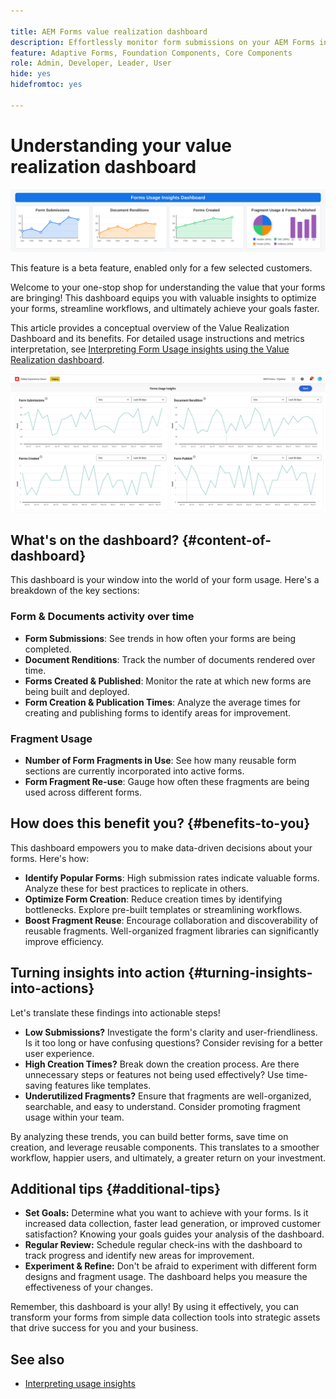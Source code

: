 ```yaml
---

title: AEM Forms value realization dashboard
description: Effortlessly monitor form submissions on your AEM Forms instances with our intuitive tracking dashboard. 
feature: Adaptive Forms, Foundation Components, Core Components
role: Admin, Developer, Leader, User
hide: yes
hidefromtoc: yes

---
```


# Understanding your value realization dashboard

![Fvalue realization dashboard](/help/edge/docs/forms/universal-editor/assets/forms-insights-banner.svg)


<span class="preview"> This feature is a beta feature, enabled only for a few selected customers. </span>

Welcome to your one-stop shop for understanding the value that your forms are bringing! This dashboard equips you with valuable insights to optimize your forms, streamline workflows, and ultimately achieve your goals faster.

This article provides a conceptual overview of the Value Realization Dashboard and its benefits. For detailed usage instructions and metrics interpretation, see [Interpreting Form Usage insights using the Value Realization dashboard](/help/forms/interpreting-form-usage-insights-from-your-vr-dashboard.md).


![value realization dashboard](/help/forms/assets/forms-usage-insights.png)

## What's on the dashboard? {#content-of-dashboard}

This dashboard is your window into the world of your form usage. Here's a breakdown of the key sections:

### Form & Documents activity over time

* **Form Submissions**: See trends in how often your forms are being completed.
* **Document Renditions**: Track the number of documents rendered over time.
* **Forms Created & Published**: Monitor the rate at which new forms are being built and deployed.
* **Form Creation & Publication Times**: Analyze the average times for creating and publishing forms to identify areas for improvement.

### Fragment Usage

* **Number of Form Fragments in Use**: See how many reusable form sections are currently incorporated into active forms.
* **Form Fragment Re-use**: Gauge how often these fragments are being used across different forms.




## How does this benefit you? {#benefits-to-you}

This dashboard empowers you to make data-driven decisions about your forms. Here's how:

* **Identify Popular Forms**: High submission rates indicate valuable forms. Analyze these for best practices to replicate in others.
* **Optimize Form Creation**: Reduce creation times by identifying bottlenecks. Explore pre-built templates or streamlining workflows.
* **Boost Fragment Reuse**: Encourage collaboration and discoverability of reusable fragments. Well-organized fragment libraries can significantly improve efficiency.


## Turning insights into action {#turning-insights-into-actions}

Let's translate these findings into actionable steps!

* **Low Submissions?** Investigate the form's clarity and user-friendliness. Is it too long or have confusing questions? Consider revising for a better user experience.
* **High Creation Times?** Break down the creation process. Are there unnecessary steps or features not being used effectively? Use time-saving features like templates.
* **Underutilized Fragments?** Ensure that fragments are well-organized, searchable, and easy to understand. Consider promoting fragment usage within your team.

By analyzing these trends, you can build better forms, save time on creation, and leverage reusable components. This translates to a smoother workflow, happier users, and ultimately, a greater return on your investment.

## Additional tips {#additional-tips}

* **Set Goals:** Determine what you want to achieve with your forms. Is it increased data collection, faster lead generation, or improved customer satisfaction? Knowing your goals guides your analysis of the dashboard.
* **Regular Review:** Schedule regular check-ins with the dashboard to track progress and identify new areas for improvement.
* **Experiment & Refine:** Don't be afraid to experiment with different form designs and fragment usage. The dashboard helps you measure the effectiveness of your changes.

Remember, this dashboard is your ally! By using it effectively, you can transform your forms from simple data collection tools into strategic assets that drive success for you and your business.

## See also

* [Interpreting usage insights](/help/forms/interpreting-form-usage-insights-from-your-vr-dashboard.md)
